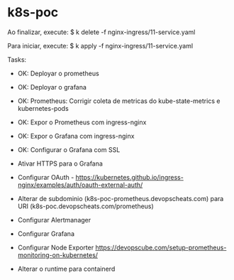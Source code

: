 # k8s-poc

  Ao finalizar, execute:
    $ k delete -f nginx-ingress/11-service.yaml

  Para iniciar, execute:
    $ k apply -f nginx-ingress/11-service.yaml


Tasks:
- OK: Deployar o prometheus
- OK: Deployar o grafana
- OK: Prometheus: Corrigir coleta de metricas do kube-state-metrics e kubernetes-pods
- OK: Expor o Prometheus com ingress-nginx
- OK: Expor o Grafana com ingress-nginx
- OK: Configurar o Grafana com SSL

- Ativar HTTPS para o Grafana
- Configurar OAuth - https://kubernetes.github.io/ingress-nginx/examples/auth/oauth-external-auth/

- Alterar de subdominio (k8s-poc-prometheus.devopscheats.com) para URI (k8s-poc.devopscheats.com/prometheus)


- Configurar Alertmanager
- Configurar Grafana
- Configurar Node Exporter
https://devopscube.com/setup-prometheus-monitoring-on-kubernetes/


- Alterar o runtime para containerd